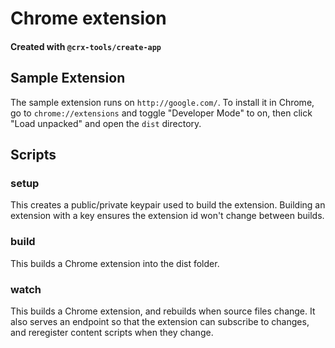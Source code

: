# Chrome extension

#### Created with `@crx-tools/create-app`

## Sample Extension
The sample extension runs on `http://google.com/`. To install it in Chrome, go to `chrome://extensions` and toggle 
"Developer Mode" to on, then click "Load unpacked" and open the `dist` directory.

## Scripts

### setup

This creates a public/private keypair used to build the extension. Building an extension with a key ensures the
extension id won't change between builds.

### build
This builds a Chrome extension into the dist folder.

### watch
This builds a Chrome extension, and rebuilds when source files change. It also serves an endpoint so that the extension
can subscribe to changes, and reregister content scripts when they change.

